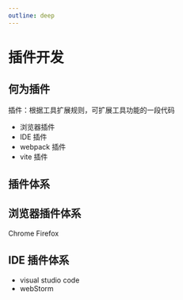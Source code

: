 ```yaml
---
outline: deep
---
```


# 插件开发

## 何为插件

插件：根据工具扩展规则，可扩展工具功能的一段代码

- 浏览器插件
- IDE 插件
- webpack 插件
- vite 插件

## 插件体系


## 浏览器插件体系

Chrome Firefox 

## IDE 插件体系

- visual studio code
- webStorm 
